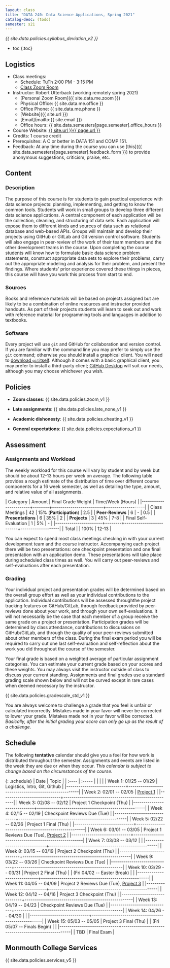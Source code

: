 ```yaml
---
layout: class
title: "DATA 240: Data Science Applications, Spring 2021"
catalog-desc: (todo)
semester: s21
---
```


*{{ site.data.policies.syllabus_deviation_v2 }}*

* toc
{:toc}

## Logistics

* Class meetings: 
  * Schedule: TuTh 2:00 PM - 3:15 PM 
  * [Class Zoom Room](https://monmouthcollege.zoom.us/j/96050734012)
* Instructor: Robert Utterback (working remotely spring 2021)
  * [Personal Zoom Room]({{ site.data.me.zoom }})
  * Physical Office: {{ site.data.me.office }}
  * Office Phone: {{ site.data.me.phone }}
  * [Website]({{ site.url }})
  * [Email](mailto:{{ site.email }})
  * Office hours: {{ site.data.semesters[page.semester].office_hours }}
* Course Website: <a href="{{ site.url }}{{ page.url }}">{{ site.url }}{{ page.url }}</a>
* Credits: 1 course credit
* Prerequisites: A C or better in DATA 151 and COMP 151.
* Feedback: At any time during the course you can use
  [this]({{ site.data.semesters[page.semester].feedback_form }}) to provide
  anonymous suggestions, criticism, praise, etc.

## Content

### Description

The purpose of this course is for students to gain practical
experience with data science projects: planning, implementing, and
getting to know the common tools. Students will work in small groups
to develop three different data science applications. A central
component of each application will be the collection, cleaning, and
structuring of data sets. Each application will expose them to
different kinds and sources of data such as relational database and
web-based APIs.  Groups will maintain and develop their projects using
GitHub or GitLab and Git version control software. Students will also
engage in peer-review of the work of their team members and the other
development teams in the course. Upon completing the course students
will know how to formulate basic data science problem statements,
construct appropriate data sets to explore their problems, carry out
the appropriate modeling and analysis for their problem, and present
the findings. Where students' prior experience covered these things in
pieces, this course will have you work this process from start to end.

### Sources

Books and reference materials will be based on projects assigned but
are likely to be a combination of online resources and instructor
provided handouts.  As part of their projects students will learn to
seek out and work with reference material for programming tools and
languages in addition to textbooks.

### Software

Every project will use `git` and GitHub for collaboration and version
control. If you are familiar with the command line you may prefer to
simply use the `git` command; otherwise you should install a graphical
client. You will need to [download
`git`itself](https://git-scm.com/downloads). Although it comes with a
basic graphical client, you may prefer to install a third-party
client; [GitHub Desktop](https://desktop.github.com/) will suit our
needs, although you may choose whichever you wish.

## Policies

* **Zoom classes**: {{ site.data.policies.zoom_v1 }}

* **Late assignments**: {{ site.data.policies.late_none_v1 }}

* **Academic dishonesty**: {{ site.data.policies.cheating_v1 }}

* **General expectations**: {{ site.data.policies.expectations_v1 }}

## Assessment

### Assignments and Workload

The weekly workload for this course will vary by student and by week
but should be about 12-13 hours per week on average. The following
table provides a rough estimate of the distribution of time over
different course components for a 16 week semester, as well as
detailing the type, amount, and relative value of all assignments.

| Category              | Amount |      Final Grade Weight | Time/Week (Hours) |
|-----------------------+--------+-------------------------+-------------------|
| Class Meetings        |     42 | 15% (**Participation**) |               2.5 |
| **Peer-Reviews**      |      6 |                       - |               0.5 |
| **Presentations**     |      6 |                     35% |                 2 |
| **Projects**          |      3 |                     45% |               7-8 |
| Final Self-Evaluation |      1 |                      5% |                 - |
|-----------------------+--------+-------------------------+-------------------|
| Total                 |        |                    100% |             12-13 |

You can expect to spend most class meetings checking in with your
current development team and the course instructor. Accompanying each
project there will be two presentations: one checkpoint presentation
and one final presentation with an application demo. These
presentations will take place during scheduled class times as
well. You will carry out peer-reviews and self-evaluations after each
presentation.

### Grading

Your individual project and presentation grades will be determined
based on the overall group effort as well as your individual
contributions to the application. Individual contributions will be
assessed throughthe project tracking features on GitHub/GitLab,
through feedback provided by peer-reviews done about your work, and
through your own self-evaluations. It will not necessarily be the case
that each member of a group receive the same grade on a project or
presentation. Participation grades will be determined by class
attendance, contributions to discussions on GitHub/GitLab, and through
the quality of your peer-reviews submitted about other members of the
class. During the final exam period you will be required to carry out
one last self-evaluation and self-reflection about the work you did
throughout the course of the semester.

Your final grade is based on a weighted average of particular
assignment categories. You can estimate your current grade based on
your scores and these weights. You may always visit the instructor
outside of class to discuss your current standing. Assignments and
final grades use a standard grading scale shown below and will not
be curved except in rare cases when deemed necessary by the
instructor.

{{ site.data.policies.gradescale_std_v1 }}

You are always welcome to challenge a grade that you feel is unfair or
calculated incorrectly. Mistakes made in your favor will never be
corrected to lower your grade. Mistakes made not in your favor will be
corrected. *Basically, after the initial grading your score can only
go up as the result of a challenge.*

## Schedule
The following **tentative** calendar should give you a feel for how
work is distributed throughout the semester. Assignments and events
are listed in the week they are due or when they occur. *This calendar
is subject to change based on the circumstances of the course*.

{: .schedule}
| Date                        | Topic                                               |
| :----                       | :-----                                              |
| <l18>                       | <l35>                                               |
| Week 1: 01/25 -- 01/29      | Logistics, Intro, Git, Github                       |
|-----------------------------+-----------------------------------------------------|
| Week 2: 02/01 -- 02/05      | [Project 1](proj1.pdf)                              |
|-----------------------------+-----------------------------------------------------|
| Week 3: 02/08 -- 02/12      | Project 1 Checkpoint (Thu)                          |
|-----------------------------+-----------------------------------------------------|
| Week 4: 02/15 -- 02/19      | Checkpoint Reviews Due (Tue)                        |
|-----------------------------+-----------------------------------------------------|
| Week 5: 02/22 -- 02/26      | Project 1 Final (Thu)                               |
|-----------------------------+-----------------------------------------------------|
| Week 6: 03/01 -- 03/05      | Project 1 Reviews Due (Tue), [Project 2](proj2.pdf) |
|-----------------------------+-----------------------------------------------------|
| Week 7: 03/08 -- 03/12      |                                                     |
|-----------------------------+-----------------------------------------------------|
| Week 8: 03/15 -- 03/19      | Project 2 Checkpoint (Thu)                          |
|-----------------------------+-----------------------------------------------------|
| Week 9: 03/22 -- 03/26      | Checkpoint Reviews Due (Tue)                        |
|-----------------------------+-----------------------------------------------------|
| Week 10: 03/29 -- 03/31     | Project 2 Final (Thu)                               |
| (Fri 04/02 -- Easter Break) |                                                     |
|-----------------------------+-----------------------------------------------------|
| Week 11: 04/05 -- 04/09     | Project 2 Reviews Due (Tue), [Project 3](proj3.pdf) |
|-----------------------------+-----------------------------------------------------|
| Week 12: 04/12 -- 04/16     | Project 3 Checkpoint (Thu)                          |
|-----------------------------+-----------------------------------------------------|
| Week 13: 04/19 -- 04/23     | Checkpoint Reviews Due (Tue)                        |
|-----------------------------+-----------------------------------------------------|
| Week 14: 04/26 -- 04/30     |                                                     |
|-----------------------------+-----------------------------------------------------|
| Week 15: 05/03 -- 05/05     | Project 3 Final (Thu)                               |
| (Fri 05/07 -- Finals Begin) |                                                     |
|-----------------------------+-----------------------------------------------------|
| TBD                         | Final Exam                                          |

## Monmouth College Services

{{ site.data.policies.services_v5 }}

<!-- Local Variables: -->
<!-- eval: (orgtbl-mode) -->
<!-- End: -->
